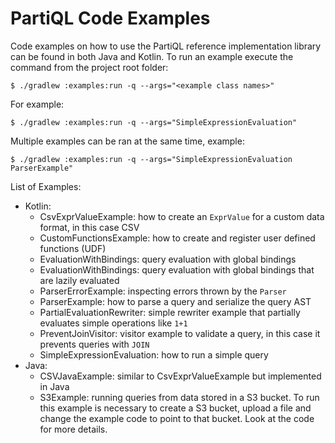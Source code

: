 # PartiQL Code Examples

Code examples on how to use the PartiQL reference implementation library can be found in both Java and Kotlin. To 
run an example execute the command from the project root folder: 

```
$ ./gradlew :examples:run -q --args="<example class names>"
``` 

For example:

```
$ ./gradlew :examples:run -q --args="SimpleExpressionEvaluation"
```

Multiple examples can be ran at the same time, example: 
```
$ ./gradlew :examples:run -q --args="SimpleExpressionEvaluation ParserExample"
```

List of Examples: 
* Kotlin:
    * CsvExprValueExample: how to create an `ExprValue` for a custom data format, in this case CSV  
    * CustomFunctionsExample: how to create and register user defined functions (UDF)
    * EvaluationWithBindings: query evaluation with global bindings
    * EvaluationWithBindings: query evaluation with global bindings that are lazily evaluated
    * ParserErrorExample: inspecting errors thrown by the `Parser`
    * ParserExample: how to parse a query and serialize the query AST
    * PartialEvaluationRewriter: simple rewriter example that partially evaluates simple operations like `1+1`
    * PreventJoinVisitor: visitor example to validate a query, in this case it prevents queries with `JOIN`
    * SimpleExpressionEvaluation: how to run a simple query
* Java:
    * CSVJavaExample: similar to CsvExprValueExample but implemented in Java
    * S3Example: running queries from data stored in a S3 bucket. To run this example is necessary to create a S3 
    bucket, upload a file and change the example code to point to that bucket. Look at the code for more details. 
 